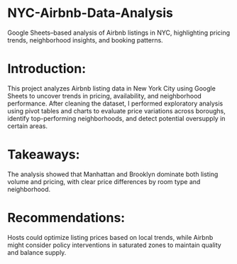 # NYC-Airbnb-Data-Analysis
Google Sheets–based analysis of Airbnb listings in NYC, highlighting pricing trends, neighborhood insights, and booking patterns.
# Introduction:
This project analyzes Airbnb listing data in New York City using Google Sheets to uncover trends in pricing, availability, and neighborhood performance.
After cleaning the dataset, I performed exploratory analysis using pivot tables and charts to evaluate price variations across boroughs, identify top-performing neighborhoods, and detect potential oversupply in certain areas.
# Takeaways:
The analysis showed that Manhattan and Brooklyn dominate both listing volume and pricing, with clear price differences by room type and neighborhood.
# Recommendations:
Hosts could optimize listing prices based on local trends, while Airbnb might consider policy interventions in saturated zones to maintain quality and balance supply.
